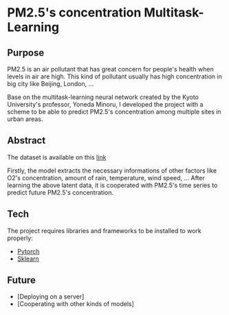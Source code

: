 # PM2.5's concentration Multitask-Learning
## Purpose
PM2.5 is an air pollutant that has great concern for people's health when levels in air are high. This kind of pollutant usually has high concentration in big city like Beijing, London, ...

Base on the multitask-learning neural network created by the Kyoto University's professor, Yoneda Minoru, I developed the project with a scheme to be able to predict PM2.5's concentration among multiple sites in urban areas. 

## Abstract
The dataset is available on this [link](https://archive.ics.uci.edu/ml/datasets/Beijing+PM2.5+Data) 

Firstly, the model extracts the necessary informations of other factors like O2's concentration, amount of rain, temperature, wind speed, ... After learning the above latent data, it is cooperated with PM2.5's time series to predict future PM2.5's concentration.

## Tech
The project requires libraries and frameworks to be installed to work properly:
- [Pytorch](https://pytorch.org)
- [Sklearn](https://scikit-learn.org/stable/)

## Future
- [Deploying on a server]
- [Cooperating with other kinds of models]
